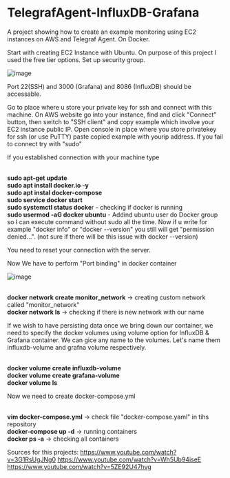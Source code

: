 # TelegrafAgent-InfluxDB-Grafana
A project showing how to create an example monitoring using EC2 instances on AWS and Telegraf Agent. On Docker.

Start with creating EC2 Instance with Ubuntu. On purpose of this project I used the free tier options. Set up security group.

![image](https://github.com/jeti20/TelegrafAgent-InfluxDB-Grafana/assets/61649661/51ee05c0-4e40-42e1-aacd-e0a181decd0a)

Port 22(SSH) and 3000 (Grafana) and 8086 (InfluxDB) should be accessable.

Go to place where u store your private key for ssh and connect with this machine. On AWS website go into your instance, find and click "Connect" button, then switch to "SSH client" and copy example which involve your EC2 instance public IP. Open console in place where you store privatekey for ssh (or use PuTTY) paste copied example with yourip address. If you fail to connect try with "sudo"

If you established connection with your machine type

<br>**sudo apt-get update**
<br>**sudo apt install docker.io -y**
<br>**sudo apt instal docker-compose**
<br>**sudo service docker start**
<br>**sudo systemctl status docke**r - checking if docker is running
<br>**sudo usermod -aG docker ubuntu** - Addind ubuntu user do Docker group so I can execute command without sudo all the time. Now if u write for example "docker info" or "docker --version" you still will get "permission denied...". (not sure if there will be this issue with docker --version)

You need to reset your connection with the server.

Now We have to perform "Port binding" in docker container

![image](https://github.com/jeti20/TelegrafAgent-InfluxDB-Grafana/assets/61649661/905aa51a-5408-4695-8829-cb27c7cd5452)

<br>**docker network create monitor_network** -> creating custom network called "monitor_network"
<br>**docker network ls** -> checking if there is new network with our name

If we wish to have persisting data once we bring down our container, we need to specify the docker volumes using volume option for InfluxDB & Grafana container. We can gice any name to the volumes. Let's name them influxdb-volume and grafna volume respectively.

<br>**docker volume create influxdb-volume**
<br>**docker volume create grafana-volume**
<br>**docker volume ls**

Now we need to create docker-compose.yml
 
<br>**vim docker-compose.yml** -> check file "docker-compose.yaml" in tihs repository
<br>**docker-compose up -d** -> running containers
<br>**docker ps -a** -> checking all containers

    

Sources for this projects:
https://www.youtube.com/watch?v=3G1RsUgJNg0
https://www.youtube.com/watch?v=Wh5Ub94iseE
https://www.youtube.com/watch?v=5ZE92U47hvg
